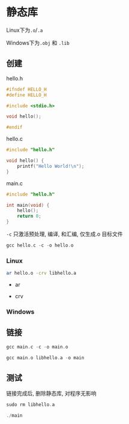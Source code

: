 <!--
 * @Brief        : 
 * @Author       : dmjcb
 * @Date         : 2022-08-15 23:02:04
 * @LastEditors  : dmjcb@outlook.com
 * @LastEditTime : 2024-09-27 21:22:48
-->

# 静态库

Linux下为`.o`/`.a`

Windows下为`.obj` 和 `.lib`

## 创建

hello.h

```c++
#ifndef HELLO_H
#define HELLO_H

#include <stdio.h>

void hello();

#endif
```

hello.c

```c
#include "hello.h"

void hello() {
    printf("Hello World!\n");
}
```

main.c

```c
#include "hello.h"

int main(void) {
    hello();
    return 0;
}
```

`-c` 只激活预处理, 编译, 和汇编, 仅生成.o 目标文件

```c
gcc hello.c -c -o hello.o
```

### Linux

```sh
ar hello.o -crv libhello.a 
```

- ar

- crv

### Windows

## 链接

```c
gcc main.c -c -o main.o

gcc main.o libhello.a -o main
```

## 测试

链接完成后, 删除静态库, 对程序无影响

```c
sudo rm libhello.a

./main
```

